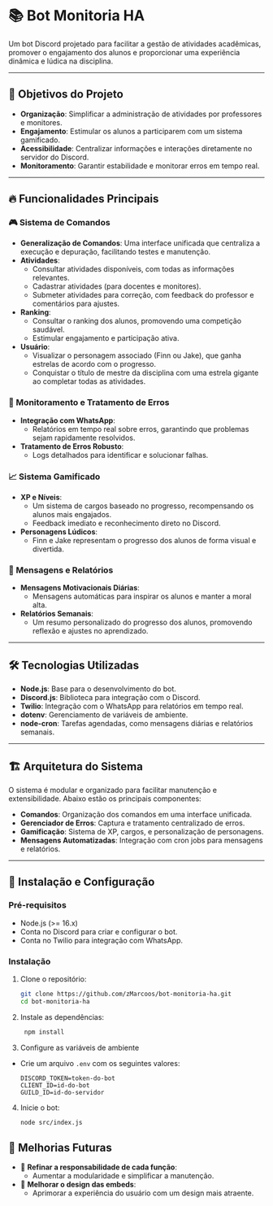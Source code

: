 # 📚 Bot Monitoria HA

Um bot Discord projetado para facilitar a gestão de atividades acadêmicas, promover o engajamento dos alunos e proporcionar uma experiência dinâmica e lúdica na disciplina.

---

## 🚀 Objetivos do Projeto

- **Organização**: Simplificar a administração de atividades por professores e monitores.
- **Engajamento**: Estimular os alunos a participarem com um sistema gamificado.
- **Acessibilidade**: Centralizar informações e interações diretamente no servidor do Discord.
- **Monitoramento**: Garantir estabilidade e monitorar erros em tempo real.

---

## 🔥 Funcionalidades Principais

### 🎮 Sistema de Comandos
- **Generalização de Comandos**: Uma interface unificada que centraliza a execução e depuração, facilitando testes e manutenção.
- **Atividades**:
  - Consultar atividades disponíveis, com todas as informações relevantes.
  - Cadastrar atividades (para docentes e monitores).
  - Submeter atividades para correção, com feedback do professor e comentários para ajustes.
- **Ranking**:
  - Consultar o ranking dos alunos, promovendo uma competição saudável.
  - Estimular engajamento e participação ativa.
- **Usuário**:
  - Visualizar o personagem associado (Finn ou Jake), que ganha estrelas de acordo com o progresso.
  - Conquistar o título de mestre da disciplina com uma estrela gigante ao completar todas as atividades.

### 🔧 Monitoramento e Tratamento de Erros
- **Integração com WhatsApp**:
  - Relatórios em tempo real sobre erros, garantindo que problemas sejam rapidamente resolvidos.
- **Tratamento de Erros Robusto**:
  - Logs detalhados para identificar e solucionar falhas.

### 📈 Sistema Gamificado
- **XP e Níveis**:
  - Um sistema de cargos baseado no progresso, recompensando os alunos mais engajados.
  - Feedback imediato e reconhecimento direto no Discord.
- **Personagens Lúdicos**:
  - Finn e Jake representam o progresso dos alunos de forma visual e divertida.

### 🌟 Mensagens e Relatórios
- **Mensagens Motivacionais Diárias**:
  - Mensagens automáticas para inspirar os alunos e manter a moral alta.
- **Relatórios Semanais**:
  - Um resumo personalizado do progresso dos alunos, promovendo reflexão e ajustes no aprendizado.

---

## 🛠️ Tecnologias Utilizadas

- **Node.js**: Base para o desenvolvimento do bot.
- **Discord.js**: Biblioteca para integração com o Discord.
- **Twilio**: Integração com o WhatsApp para relatórios em tempo real.
- **dotenv**: Gerenciamento de variáveis de ambiente.
- **node-cron**: Tarefas agendadas, como mensagens diárias e relatórios semanais.

---

## 🏗️ Arquitetura do Sistema

O sistema é modular e organizado para facilitar manutenção e extensibilidade. Abaixo estão os principais componentes:

- **Comandos**: Organização dos comandos em uma interface unificada.
- **Gerenciador de Erros**: Captura e tratamento centralizado de erros.
- **Gamificação**: Sistema de XP, cargos, e personalização de personagens.
- **Mensagens Automatizadas**: Integração com cron jobs para mensagens e relatórios.

---

## 🧩 Instalação e Configuração

### Pré-requisitos
- Node.js (>= 16.x)
- Conta no Discord para criar e configurar o bot.
- Conta no Twilio para integração com WhatsApp.

### Instalação
1. Clone o repositório:
   ```bash
   git clone https://github.com/zMarcoos/bot-monitoria-ha.git
   cd bot-monitoria-ha
   ```
2. Instale as dependências:
   ```bash
    npm install
    ```
3. Configure as variáveis de ambiente
- Crie um arquivo `.env` com os seguintes valores:
    ```env
    DISCORD_TOKEN=token-do-bot
    CLIENT_ID=id-do-bot
    GUILD_ID=id-do-servidor
    ```

4. Inicie o bot:
    ```bash
    node src/index.js
    ```

## 🔮 Melhorias Futuras
- 📌 **Refinar a responsabilidade de cada função**:
  - Aumentar a modularidade e simplificar a manutenção.
- 🎨 **Melhorar o design das embeds**:
  - Aprimorar a experiência do usuário com um design mais atraente.